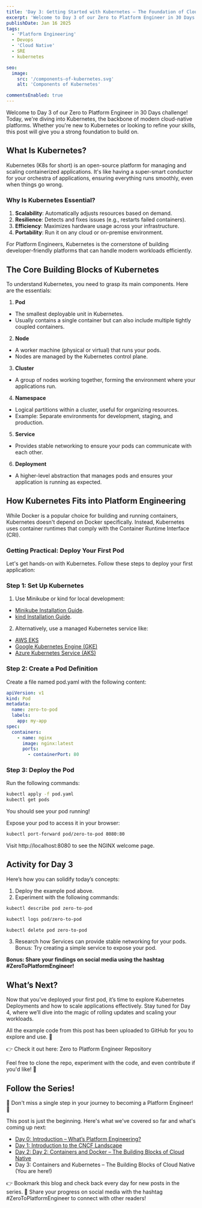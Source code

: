 ```yaml
---
title: 'Day 3: Getting Started with Kubernetes – The Foundation of Cloud Native'
excerpt: 'Welcome to Day 3 of our Zero to Platform Engineer in 30 Days challenge! Today, we’re diving into Kubernetes, the backbone of modern cloud-native platforms. Whether you’re new to Kubernetes or looking to refine your skills, this post will give you a strong foundation to build on.'
publishDate: Jan 16 2025
tags:
  - 'Platform Engineering'
  - Devops
  - 'Cloud Native'
  - SRE
  - kubernetes

seo:
  image:
    src: '/components-of-kubernetes.svg'
    alt: 'Components of Kubernetes'

commentsEnabled: true
---
```


Welcome to Day 3 of our Zero to Platform Engineer in 30 Days challenge! Today, we're diving into Kubernetes, the backbone of modern cloud-native platforms. Whether you're new to Kubernetes or looking to refine your skills, this post will give you a strong foundation to build on.

## What Is Kubernetes?

Kubernetes (K8s for short) is an open-source platform for managing and scaling containerized applications. It's like having a super-smart conductor for your orchestra of applications, ensuring everything runs smoothly, even when things go wrong.

### Why Is Kubernetes Essential?

1. **Scalability**: Automatically adjusts resources based on demand.
2. **Resilience**: Detects and fixes issues (e.g., restarts failed containers).
3. **Efficiency**: Maximizes hardware usage across your infrastructure.
4. **Portability**: Run it on any cloud or on-premise environment.

For Platform Engineers, Kubernetes is the cornerstone of building developer-friendly platforms that can handle modern workloads efficiently.

## The Core Building Blocks of Kubernetes

To understand Kubernetes, you need to grasp its main components. Here are the essentials:

1. **Pod**

- The smallest deployable unit in Kubernetes.
- Usually contains a single container but can also include multiple tightly coupled containers.

2. **Node**

- A worker machine (physical or virtual) that runs your pods.
- Nodes are managed by the Kubernetes control plane.

3. **Cluster**

- A group of nodes working together, forming the environment where your applications run.

4. **Namespace**

- Logical partitions within a cluster, useful for organizing resources.
- Example: Separate environments for development, staging, and production.

5. **Service**

- Provides stable networking to ensure your pods can communicate with each other.

6. **Deployment**

- A higher-level abstraction that manages pods and ensures your application is running as expected.

## How Kubernetes Fits into Platform Engineering

While Docker is a popular choice for building and running containers, Kubernetes doesn't depend on Docker specifically. Instead, Kubernetes uses container runtimes that comply with the Container Runtime Interface (CRI).

### Getting Practical: Deploy Your First Pod

Let's get hands-on with Kubernetes. Follow these steps to deploy your first application:

### Step 1: Set Up Kubernetes

1. Use Minikube or kind for local development:

- [Minikube Installation Guide](https://minikube.sigs.k8s.io/docs/start/).
- [kind Installation Guide](https://kind.sigs.k8s.io/docs/user/quick-start/).

2. Alternatively, use a managed Kubernetes service like:

- [AWS EKS](https://aws.amazon.com/eks/)
- [Google Kubernetes Engine (GKE)](https://cloud.google.com/kubernetes-engine)
- [Azure Kubernetes Service (AKS)](https://azure.microsoft.com/en-us/products/kubernetes-service)

### Step 2: Create a Pod Definition

Create a file named pod.yaml with the following content:

```yaml
apiVersion: v1
kind: Pod
metadata:
  name: zero-to-pod
  labels:
    app: my-app
spec:
  containers:
    - name: nginx
      image: nginx:latest
      ports:
        - containerPort: 80
```

### Step 3: Deploy the Pod

Run the following commands:

```bash
kubectl apply -f pod.yaml
kubectl get pods
```

You should see your pod running!

Expose your pod to access it in your browser:

```bash
kubectl port-forward pod/zero-to-pod 8080:80
```

Visit http://localhost:8080 to see the NGINX welcome page.

## Activity for Day 3

Here’s how you can solidify today’s concepts:

1. Deploy the example pod above.
2. Experiment with the following commands:

```bash
kubectl describe pod zero-to-pod
```

```bash
kubectl logs pod/zero-to-pod
```

```bash
kubectl delete pod zero-to-pod
```

3. Research how Services can provide stable networking for your pods. Bonus: Try creating a simple service to expose your pod.

**Bonus: Share your findings on social media using the hashtag #ZeroToPlatformEngineer!**

## What’s Next?

Now that you’ve deployed your first pod, it’s time to explore Kubernetes Deployments and how to scale applications effectively. Stay tuned for Day 4, where we’ll dive into the magic of rolling updates and scaling your workloads.

All the example code from this post has been uploaded to GitHub for you to explore and use. 🎉

👉 Check it out here: Zero to Platform Engineer Repository

Feel free to clone the repo, experiment with the code, and even contribute if you'd like! 🚀

## Follow the Series!

🎉 Don't miss a single step in your journey to becoming a Platform Engineer! 🎉

This post is just the beginning. Here's what we've covered so far and what's coming up next:

- [Day 0: Introduction – What’s Platform Engineering?](https://parraletz.space/blog/00-0-to-platform-eng-intro/)
- [Day 1: Introduction to the CNCF Landscape](https://parraletz.space/blog/01-0-to-platform-eng-day1/)
- [Day 2: Day 2: Containers and Docker – The Building Blocks of Cloud Native](https://parraletz.space/blog/02-0-to-platform-eng-day2/)
- Day 3: Containers and Kubernetes – The Building Blocks of Cloud Native (You are here!)

👉 Bookmark this blog and check back every day for new posts in the series.
📣 Share your progress on social media with the hashtag #ZeroToPlatformEngineer to connect with other readers!
